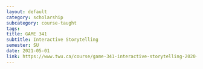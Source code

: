 ```yaml
---
layout: default
category: scholarship
subcategory: course-taught
tags:
title: GAME 341
subtitle: Interactive Storytelling
semester: SU
date: 2021-05-01
link: https://www.twu.ca/course/game-341-interactive-storytelling-2020-2021
---
```


